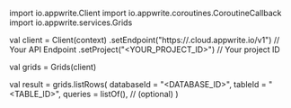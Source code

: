 import io.appwrite.Client
import io.appwrite.coroutines.CoroutineCallback
import io.appwrite.services.Grids

val client = Client(context)
    .setEndpoint("https://<REGION>.cloud.appwrite.io/v1") // Your API Endpoint
    .setProject("<YOUR_PROJECT_ID>") // Your project ID

val grids = Grids(client)

val result = grids.listRows(
    databaseId = "<DATABASE_ID>", 
    tableId = "<TABLE_ID>", 
    queries = listOf(), // (optional)
)